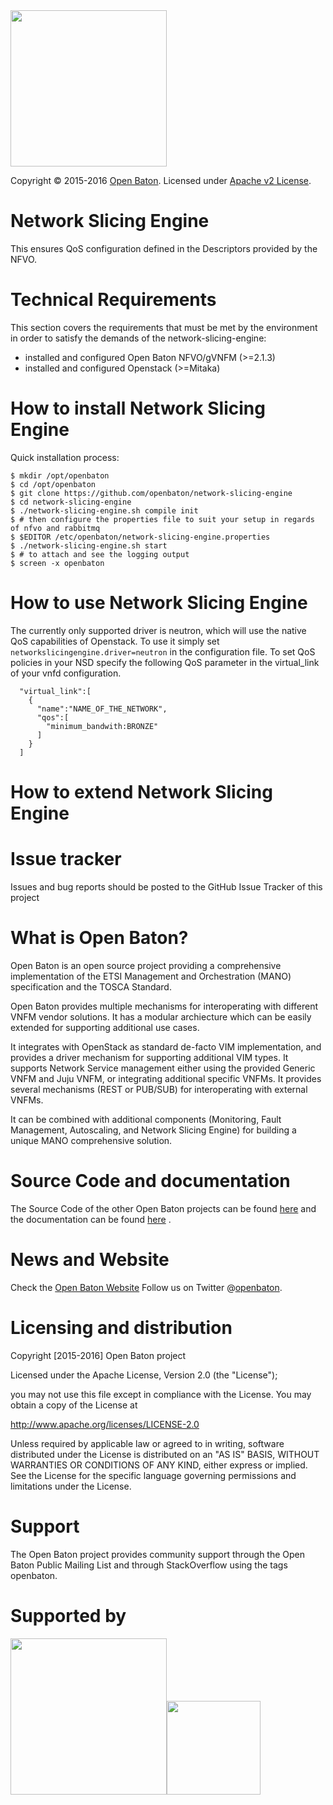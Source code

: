   <img src="https://raw.githubusercontent.com/openbaton/openbaton.github.io/master/images/openBaton.png" width="250"/>
  
  Copyright © 2015-2016 [Open Baton](http://openbaton.org). 
  Licensed under [Apache v2 License](http://www.apache.org/licenses/LICENSE-2.0).

# Network Slicing Engine
This ensures QoS configuration defined in the Descriptors provided by the NFVO.

# Technical Requirements
This section covers the requirements that must be met by the environment in order to satisfy the demands of the network-slicing-engine:

* installed and configured Open Baton NFVO/gVNFM (>=2.1.3)
* installed and configured Openstack (>=Mitaka)

# How to install Network Slicing Engine

Quick installation process:
```
$ mkdir /opt/openbaton
$ cd /opt/openbaton
$ git clone https://github.com/openbaton/network-slicing-engine
$ cd network-slicing-engine
$ ./network-slicing-engine.sh compile init
$ # then configure the properties file to suit your setup in regards of nfvo and rabbitmq
$ $EDITOR /etc/openbaton/network-slicing-engine.properties
$ ./network-slicing-engine.sh start
$ # to attach and see the logging output
$ screen -x openbaton
```

# How to use Network Slicing Engine
The currently only supported driver is neutron, which will use the native QoS capabilities of Openstack. To use it simply set ```networkslicingengine.driver=neutron``` in the configuration file. To set QoS policies in your NSD specify the following QoS parameter in the virtual_link of your vnfd configuration. 

```
  "virtual_link":[
    {
      "name":"NAME_OF_THE_NETWORK",
      "qos":[
        "minimum_bandwith:BRONZE"
      ]
    }
  ]
```
# How to extend Network Slicing Engine

# Issue tracker

Issues and bug reports should be posted to the GitHub Issue Tracker of this project

# What is Open Baton?

Open Baton is an open source project providing a comprehensive implementation of the ETSI Management and Orchestration (MANO) specification and the TOSCA Standard.

Open Baton provides multiple mechanisms for interoperating with different VNFM vendor solutions. It has a modular archiecture which can be easily extended for supporting additional use cases. 

It integrates with OpenStack as standard de-facto VIM implementation, and provides a driver mechanism for supporting additional VIM types. It supports Network Service management either using the provided Generic VNFM and Juju VNFM, or integrating additional specific VNFMs. It provides several mechanisms (REST or PUB/SUB) for interoperating with external VNFMs. 

It can be combined with additional components (Monitoring, Fault Management, Autoscaling, and Network Slicing Engine) for building a unique MANO comprehensive solution.

# Source Code and documentation

The Source Code of the other Open Baton projects can be found [here][openbaton-github] and the documentation can be found [here][openbaton-doc] .

# News and Website

Check the [Open Baton Website][openbaton]
Follow us on Twitter @[openbaton][openbaton-twitter].

# Licensing and distribution
Copyright [2015-2016] Open Baton project

Licensed under the Apache License, Version 2.0 (the "License");

you may not use this file except in compliance with the License.
You may obtain a copy of the License at

  http://www.apache.org/licenses/LICENSE-2.0

Unless required by applicable law or agreed to in writing, software
distributed under the License is distributed on an "AS IS" BASIS,
WITHOUT WARRANTIES OR CONDITIONS OF ANY KIND, either express or implied.
See the License for the specific language governing permissions and
limitations under the License.

# Support
The Open Baton project provides community support through the Open Baton Public Mailing List and through StackOverflow using the tags openbaton.

# Supported by
  <img src="https://raw.githubusercontent.com/openbaton/openbaton.github.io/master/images/fokus.png" width="250"/><img src="https://raw.githubusercontent.com/openbaton/openbaton.github.io/master/images/tu.png" width="150"/>

[fokus-logo]: https://raw.githubusercontent.com/openbaton/openbaton.github.io/master/images/fokus.png
[openbaton]: http://openbaton.org
[openbaton-doc]: http://openbaton.org/documentation
[openbaton-github]: http://github.org/openbaton
[openbaton-logo]: https://raw.githubusercontent.com/openbaton/openbaton.github.io/master/images/openBaton.png
[openbaton-mail]: mailto:users@openbaton.org
[openbaton-twitter]: https://twitter.com/openbaton
[tub-logo]: https://raw.githubusercontent.com/openbaton/openbaton.github.io/master/images/tu.png

